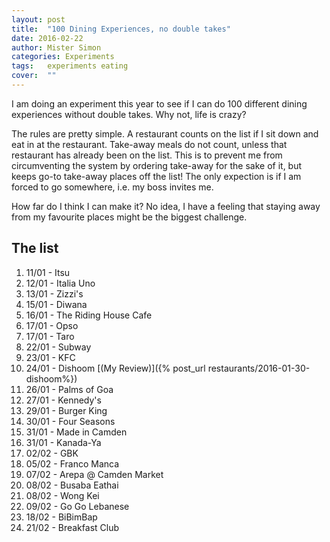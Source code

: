 ```yaml
---
layout: post
title:  "100 Dining Experiences, no double takes"
date: 2016-02-22
author: Mister Simon
categories: Experiments
tags:	experiments eating
cover:  ""
---
```


I am doing an experiment this year to see if I can do 100 different dining experiences without double takes. Why not, life is crazy? 

The rules are pretty simple. A restaurant counts on the list if I sit down and eat in at the restaurant. Take-away meals do not count, unless that restaurant has already been on the list. This is to prevent me from circumventing the system by ordering take-away for the sake of it, but keeps go-to take-away places off the list! The only expection is if I am forced to go somewhere, i.e. my boss invites me.

How far do I think I can make it? No idea, I have a feeling that staying away from my favourite places might be the biggest challenge.

## The list 

1. 11/01 - Itsu
2. 12/01 - Italia Uno
3. 13/01 - Zizzi's
4. 15/01 - Diwana
5. 16/01 - The Riding House Cafe
6. 17/01 - Opso
7. 17/01 - Taro
9. 22/01 - Subway
10. 23/01 - KFC
12. 24/01 - Dishoom [(My Review)]({% post_url restaurants/2016-01-30-dishoom%})
13. 26/01 - Palms of Goa
14. 27/01 - Kennedy's
15. 29/01 - Burger King
16. 30/01 - Four Seasons
17. 31/01 - Made in Camden
18. 31/01 - Kanada-Ya
19. 02/02 - GBK
20. 05/02 - Franco Manca
21. 07/02 - Arepa @ Camden Market
21. 08/02 - Busaba Eathai
22. 08/02 - Wong Kei
23. 09/02 - Go Go Lebanese
24. 18/02 - BiBimBap
25. 21/02 - Breakfast Club
